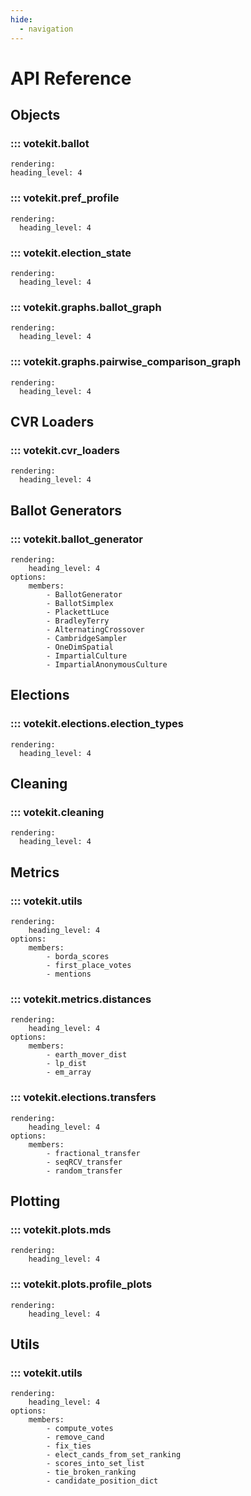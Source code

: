 ```yaml
---
hide:
  - navigation
---
```


# API Reference

## Objects 
### ::: votekit.ballot
    rendering:
    heading_level: 4

### ::: votekit.pref_profile
    rendering:
      heading_level: 4

### ::: votekit.election_state
    rendering:
      heading_level: 4

### ::: votekit.graphs.ballot_graph
    rendering:
      heading_level: 4

### ::: votekit.graphs.pairwise_comparison_graph
    rendering:
      heading_level: 4

## CVR Loaders
### ::: votekit.cvr_loaders
    rendering:
      heading_level: 4

## Ballot Generators
### ::: votekit.ballot_generator
    rendering:
        heading_level: 4
    options:
        members:
            - BallotGenerator
            - BallotSimplex
            - PlackettLuce
            - BradleyTerry
            - AlternatingCrossover
            - CambridgeSampler
            - OneDimSpatial
            - ImpartialCulture
            - ImpartialAnonymousCulture

## Elections
### ::: votekit.elections.election_types
    rendering:
      heading_level: 4

## Cleaning
### ::: votekit.cleaning
    rendering:
      heading_level: 4

## Metrics
### ::: votekit.utils
    rendering:
        heading_level: 4
    options:
        members:
            - borda_scores
            - first_place_votes
            - mentions
### ::: votekit.metrics.distances
    rendering:
        heading_level: 4
    options:
        members:
            - earth_mover_dist
            - lp_dist
            - em_array
### ::: votekit.elections.transfers
    rendering:
        heading_level: 4
    options:
        members:
            - fractional_transfer
            - seqRCV_transfer
            - random_transfer

## Plotting
### ::: votekit.plots.mds
    rendering:
        heading_level: 4
### ::: votekit.plots.profile_plots
    rendering:
        heading_level: 4

## Utils
### ::: votekit.utils
    rendering:
        heading_level: 4
    options:
        members:
            - compute_votes
            - remove_cand
            - fix_ties
            - elect_cands_from_set_ranking
            - scores_into_set_list
            - tie_broken_ranking
            - candidate_position_dict



